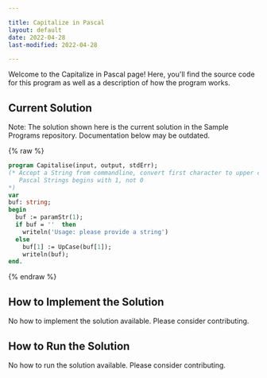 ```yaml
---

title: Capitalize in Pascal
layout: default
date: 2022-04-28
last-modified: 2022-04-28

---
```


Welcome to the Capitalize in Pascal page! Here, you'll find the source code for this program as well as a description of how the program works.

## Current Solution

Note: The solution shown here is the current solution in the Sample Programs repository. Documentation below may be outdated.

{% raw %}

```Pascal
program Capitalise(input, output, stdErr);
(* Accept a String from commandline, convert first character to upper case
   Pascal Strings begins with 1, not 0
*)
var
buf: string;
begin
  buf := paramStr(1);
  if buf = ''  then
    writeln('Usage: please provide a string')
  else
    buf[1] := UpCase(buf[1]);
    writeln(buf);
end.

```

{% endraw %}

## How to Implement the Solution

No how to implement the solution available. Please consider contributing.

## How to Run the Solution

No how to run the solution available. Please consider contributing.